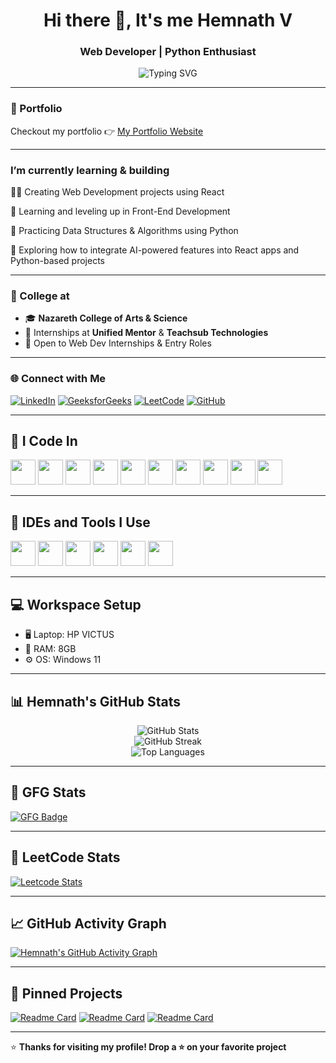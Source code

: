 <h1 align="center">Hi there 👋, It's me Hemnath V</h1>
<h3 align="center">Web Developer | Python Enthusiast</h3>

<p align="center">
  <img src="https://readme-typing-svg.demolab.com?font=Fira+Code&size=22&pause=1000&color=F77300&center=true&vCenter=true&width=435&lines=Turning+Ideas+into+Code.;Web+%26+Data+Projects+in+Progress.;Always+Learning+%26+Building!" alt="Typing SVG" />
</p>

---

### 🔭 Portfolio
Checkout my portfolio 👉 [My Portfolio Website](https://your-portfolio-link.com)

---

### I’m currently learning & building
🧑‍💻 Creating Web Development projects using React

🎨 Learning and leveling up in Front-End Development

🐍 Practicing Data Structures & Algorithms using Python

🤖 Exploring how to integrate AI-powered features into React apps and Python-based projects

---

### 🏢 College at  
- 🎓 **Nazareth College of Arts & Science**
- 💼 Internships at **Unified Mentor** & **Teachsub Technologies**
- 🔁 Open to Web Dev Internships & Entry Roles

---

### 🌐 Connect with Me

[![LinkedIn](https://img.shields.io/badge/LinkedIn-%230077B5.svg?style=for-the-badge&logo=linkedin&logoColor=white)](https://www.linkedin.com/in/hemnath-front-end-web-developer-react-css-coimbatore-javascript-software-html-node-mongodb-fresher/)
[![GeeksforGeeks](https://img.shields.io/badge/GeeksforGeeks-1f8b4c?style=for-the-badge&logo=geeksforgeeks&logoColor=white)](https://www.geeksforgeeks.org/user/hemnath_v/?ref=header_profile)
[![LeetCode](https://img.shields.io/badge/LeetCode-FFA116?style=for-the-badge&logo=leetcode&logoColor=black)](https://leetcode.com/u/Hemnath-V/)
[![GitHub](https://img.shields.io/badge/GitHub-100000?style=for-the-badge&logo=github&logoColor=white)](https://github.com/Hemnath-V)


---

## 🧠 I Code In

<p align="left">
  <img src="https://cdn.jsdelivr.net/gh/devicons/devicon/icons/html5/html5-original.svg" width="40" height="40"/>
  <img src="https://cdn.jsdelivr.net/gh/devicons/devicon/icons/css3/css3-original.svg" width="40" height="40"/>
  <img src="https://cdn.jsdelivr.net/gh/devicons/devicon/icons/javascript/javascript-original.svg" width="40" height="40"/>
  <img src="https://cdn.jsdelivr.net/gh/devicons/devicon/icons/react/react-original.svg" width="40" height="40"/>
  <img src="https://cdn.jsdelivr.net/gh/devicons/devicon/icons/bootstrap/bootstrap-original.svg" width="40" height="40"/>
  <img src="https://cdn.jsdelivr.net/gh/devicons/devicon/icons/tailwindcss/tailwindcss-plain.svg" width="40" height="40"/>
  <img src="https://cdn.jsdelivr.net/gh/devicons/devicon/icons/python/python-original.svg" width="40" height="40"/>
  <img src="https://cdn.jsdelivr.net/gh/devicons/devicon/icons/mongodb/mongodb-original.svg" width="40" height="40"/>
  <img src="https://cdn.jsdelivr.net/gh/devicons/devicon/icons/nodejs/nodejs-original.svg" width="40" height="40"/>
  <img src="https://cdn.jsdelivr.net/gh/devicons/devicon/icons/mysql/mysql-original.svg" width="40" height="40"/>
</p>


---

## 🧰 IDEs and Tools I Use

<p align="left">
  <img src="https://cdn.jsdelivr.net/gh/devicons/devicon/icons/vscode/vscode-original.svg" width="40" height="40"/>
  <img src="https://cdn.jsdelivr.net/gh/devicons/devicon/icons/jupyter/jupyter-original.svg" width="40" height="40"/>
  <img src="https://img.icons8.com/color/48/000000/google-colab.png" width="40" height="40"/>
  <img src="https://cdn.jsdelivr.net/gh/devicons/devicon/icons/pycharm/pycharm-original.svg" width="40" height="40"/>
  <img src="https://img.icons8.com/color/48/000000/power-bi.png" width="40" height="40"/>
  <img src="https://cdn.jsdelivr.net/gh/devicons/devicon/icons/github/github-original.svg" width="40" height="40"/>
</p>

---

## 💻 Workspace Setup

- 🖥️ Laptop: HP VICTUS 
- 🧠 RAM: 8GB  
- ⚙️ OS: Windows 11  

---

## 📊 Hemnath's GitHub Stats

<p align="center">
  <img src="https://github-readme-stats.vercel.app/api?username=Hemnath-V&show_icons=true&theme=radical" alt="GitHub Stats" />
  <br/>
  <img src="https://github-readme-streak-stats.herokuapp.com/?user=Hemnath-V&theme=radical" alt="GitHub Streak"/>
  <br/>
  <img src="https://github-readme-stats.vercel.app/api/top-langs/?username=Hemnath-V&layout=compact&theme=radical" alt="Top Languages"/>
</p>

---

## 🧠 GFG Stats

[![GFG Badge](https://img.shields.io/badge/GeeksforGeeks-Writeups-green?style=for-the-badge&logo=geeksforgeeks&logoColor=white)](https://www.geeksforgeeks.org/user/hemnath_v/?ref=header_profile)

---

## 🔢 LeetCode Stats

[![Leetcode Stats](https://leetcard.jacoblin.cool/Hemnath-V?theme=dark&font=Roboto&ext=activity)](https://leetcode.com/u/Hemnath-V/)

---

## 📈 GitHub Activity Graph

[![Hemnath's GitHub Activity Graph](https://github-readme-activity-graph.vercel.app/graph?username=Hemnath-V&bg_color=0d1117&color=ffffff&line=00b3ff&point=ffffff&area=true&hide_border=true)](https://github.com/Hemnath-V)

---

## 📌 Pinned Projects

[![Readme Card](https://github-readme-stats.vercel.app/api/pin/?username=Hemnath-V&repo=amazon-sales-dashboard&theme=radical)](https://github.com/Hemnath-V/amazon-sales-dashboard)
[![Readme Card](https://github-readme-stats.vercel.app/api/pin/?username=Hemnath-V&repo=heart-disease-analysis&theme=radical)](https://github.com/Hemnath-V/heart-disease-analysis)
[![Readme Card](https://github-readme-stats.vercel.app/api/pin/?username=Hemnath-V&repo=hospitality-powerbi&theme=radical)](https://github.com/Hemnath-V/hospitality-powerbi)

---

⭐ **Thanks for visiting my profile! Drop a ⭐ on your favorite project**
